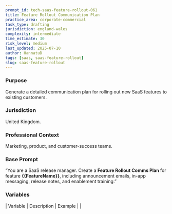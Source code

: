 ```yaml
---
prompt_id: tech-saas-feature-rollout-061
title: Feature Rollout Communication Plan
practice_area: corporate-commercial
task_type: drafting
jurisdiction: england-wales
complexity: intermediate
time_estimate: 30
risk_level: medium
last_updated: 2025-07-10
author: HannatuD
tags: [saas, saas-feature-rollout]
slug: saas-feature-rollout
---
```


### Purpose  
Generate a detailed communication plan for rolling out new SaaS features to existing customers.

### Jurisdiction  
United Kingdom.

### Professional Context  
Marketing, product, and customer-success teams.

### Base Prompt  
“You are a SaaS release manager. Create a **Feature Rollout Comms Plan** for feature **{{FeatureName}}**, including announcement emails, in-app messaging, release notes, and enablement training.”

### Variables  
| Variable | Description | Example |
|
